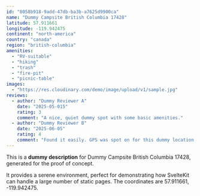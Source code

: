 ```yaml
---
id: "8058b918-9add-47db-ba3b-a7625d9900ca"
name: "Dummy Campsite British Columbia 17428"
latitude: 57.911661
longitude: -119.942475
continent: "north-america"
country: "canada"
region: "british-columbia"
amenities:
  - "RV-suitable"
  - "hiking"
  - "trash"
  - "fire-pit"
  - "picnic-table"
images:
  - "https://res.cloudinary.com/demo/image/upload/v1/sample.jpg"
reviews:
  - author: "Dummy Reviewer A"
    date: "2025-05-015"
    rating: 3
    comment: "A nice, quiet dummy spot with some basic amenities."
  - author: "Dummy Reviewer B"
    date: "2025-06-05"
    rating: 4
    comment: "Found it easily. GPS was spot on for this dummy location."
---
```


This is a **dummy description** for Dummy Campsite British Columbia 17428, generated for the proof of concept.

It provides a serene environment, perfect for demonstrating how SvelteKit can handle a large number of static pages. The coordinates are 57.911661, -119.942475.

